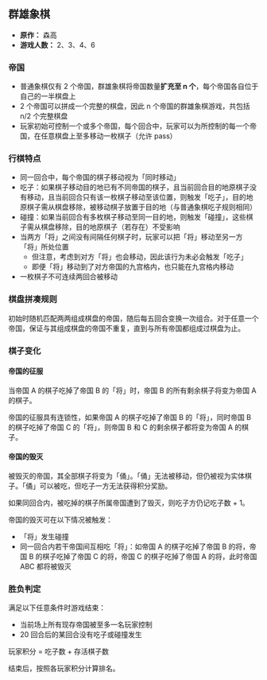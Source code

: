 ## 群雄象棋

- **原作：** 森高
- **游戏人数：** 2、3、4、6

### 帝国

- 普通象棋仅有 2 个帝国，群雄象棋将帝国数量**扩充至 n 个**，每个帝国各自位于自己的一半棋盘上
- 2 个帝国可以拼成一个完整的棋盘，因此 n 个帝国的群雄象棋游戏，共包括 n/2 个完整棋盘
- 玩家初始可控制一个或多个帝国，每个回合中，玩家可以为所控制的每一个帝国，在任意棋盘上至多移动一枚棋子（允许 pass）

### 行棋特点

- 同一回合中，每个帝国的棋子移动视为「同时移动」
- 吃子：如果棋子移动目的地已有不同帝国的棋子，且当前回合目的地原棋子没有移动，且当前回合只有该一枚棋子移动至该位置，则触发「吃子」，目的地原棋子需从棋盘移除，被移动棋子放置于目的地（与普通象棋吃子规则相同）
- 碰撞：如果当前回合有多枚棋子移动至同一目的地，则触发「碰撞」，这些棋子需从棋盘移除，目的地原棋子（若存在）不受影响
- 当两方「将」之间没有间隔任何棋子时，玩家可以把「将」移动至另一方「将」所处位置
    - 但注意，考虑到对方「将」也会移动，因此该行为未必会触发「吃子」
    - 即便「将」移动到了对方帝国的九宫格内，也只能在九宫格内移动
- 一枚棋子不可连续两回合被移动

### 棋盘拼凑规则

初始时随机匹配两两组成棋盘的帝国，随后每五回合变换一次组合。对于任意一个帝国，保证与其组成棋盘的帝国不重复，直到与所有帝国都组成过棋盘为止。

### 棋子变化

#### 帝国的征服

当帝国 A 的棋子吃掉了帝国 B 的「将」时，帝国 B 的所有剩余棋子将变为帝国 A 的棋子。

帝国的征服具有连锁性，如果帝国 A 的棋子吃掉了帝国 B 的「将」，同时帝国 B 的棋子吃掉了帝国 C 的「将」，则帝国 B 和 C 的剩余棋子都将变为帝国 A 的棋子。

#### 帝国的毁灭

被毁灭的帝国，其全部棋子将变为「俑」。「俑」无法被移动，但仍被视为实体棋子。「俑」可以被吃，但吃子一方无法获得积分奖励。

如果同回合内，被吃掉的棋子所属帝国遭到了毁灭，则吃子方仍记吃子数 + 1。

帝国的毁灭可在以下情况被触发：

- 「将」发生碰撞
- 同一回合内若干帝国间互相吃「将」：如帝国 A 的棋子吃掉了帝国 B 的将，帝国 B 的棋子吃掉了帝国 C 的将，帝国 C 的棋子吃掉了帝国 A 的将，此时帝国 ABC 都将被毁灭

### 胜负判定

满足以下任意条件时游戏结束：

- 当前场上所有现存帝国被至多一名玩家控制
- 20 回合后的某回合没有吃子或碰撞发生

玩家积分 = 吃子数 + 存活棋子数

结束后，按照各玩家积分计算排名。

